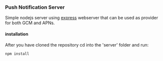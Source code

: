 ### Push Notification Server

Simple nodejs server using [express](http://expressjs.com/) webserver that can be used as provider for both GCM and APNs.



#### installation


After you have cloned the repository cd into the 'server' folder and run:

```npm install```

